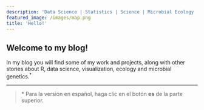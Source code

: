 ```yaml
---
description: 'Data Science | Statistics | Science | Microbial Ecology | Data Visualization'
featured_image: /images/map.png
title: 'Hello!'
---
```


## Welcome to my blog!

In my blog you will find some of my work and projects, along with other stories about R, data science, visualization, ecology and microbial genetics.<sup>*</sup>

--------


> \* Para la versión en español, haga clic en el botón **es** de la parte superior.
